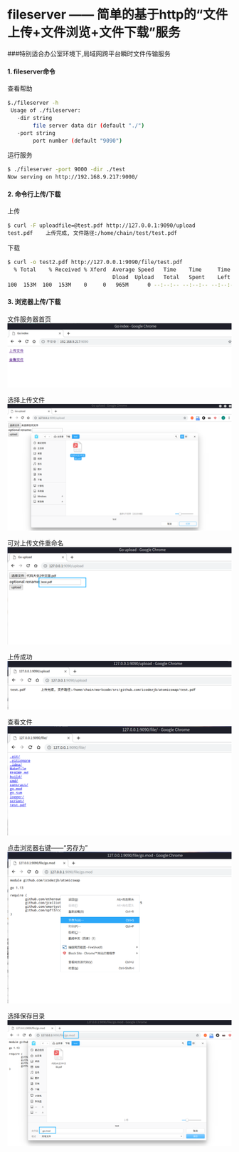 # fileserver —— 简单的基于http的“文件上传+文件浏览+文件下载”服务

###特别适合办公室环境下,局域网跨平台瞬时文件传输服务


#### 1. fileserver命令

查看帮助
```bash
$./fileserver -h
 Usage of ./fileserver:
   -dir string
     	file server data dir (default "./")
   -port string
     	port number (default "9090")

```

运行服务
```bash
$ ./fileserver -port 9000 -dir ./test
Now serving on http://192.168.9.217:9000/
```


#### 2. 命令行上传/下载

上传
```bash
$ curl -F uploadfile=@test.pdf http://127.0.0.1:9090/upload
test.pdf	上传完成, 文件路径:/home/chain/test/test.pdf
```

下载
```bash
$ curl -o test2.pdf http://127.0.0.1:9090/file/test.pdf
  % Total    % Received % Xferd  Average Speed   Time    Time     Time  Current
                                 Dload  Upload   Total   Spent    Left  Speed
100  153M  100  153M    0     0   965M      0 --:--:-- --:--:-- --:--:--  967M
```


#### 3. 浏览器上传/下载

文件服务器首页
![index](./doc/index.png)

选择上传文件
![upload1](./doc/upload1.png)

可对上传文件重命名
![upload2](./doc/upload2.png)

上传成功
![upload3](./doc/upload3.png)

查看文件
![file1](./doc/file1.png)

点击浏览器右键——“另存为”
![file2](./doc/file2.png)

选择保存目录
![file3](./doc/file3.png)